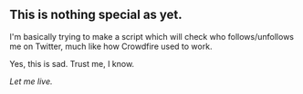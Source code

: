 ## This is nothing special as **yet**.

I'm basically trying to make a script which will check who follows/unfollows me on Twitter, much like how Crowdfire used to work.

Yes, this is sad. Trust me, I know.

_Let me live._
